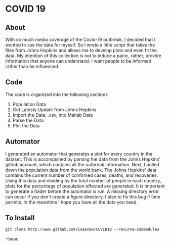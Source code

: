 # COVID 19
## About
With so much media coverage of the Covid-19 outbreak, I decided that I wanted to see the data for myself. So I wrote a 
little script that takes the files from Johns Hopkins and allows me to develop plots and even fit the data. My intention of 
this collection is not to induce a panic, rather, provide information that anyone can understand. I want people to be 
informed rather than be influenced.
## Code
The code is organized into the following sections
1. Population Data
2. Get Latests Update from Johns Hopkins
3. Import the Data, .csv, into Matlab Data
4. Parse the Data
5. Plot the Data
## Automator
I generated an automator that generates a plot for every country in the dataset. This is accompished by parsing the data 
from the Johns Hopkins' github account, which contains all the outbreak information. Next, I pulled down the population 
data from the world bank. The Johns Hopkins' data contains the current number of confirmed cases, deaths, and recoveries. 
Using this data and dividing by the total number of people in each country, plots for the percentage of population effected 
are generated. It is important to generate a folder before the automator is run. A missing directory error can occur if you don't create a figure directory. I plan to fix this bug if time permits. In the meantime I hope you have all the data you need.

## To Install
```git clone http://www.github.com/isaacew/COVID19 --recurse-submodules```

-Isaac

